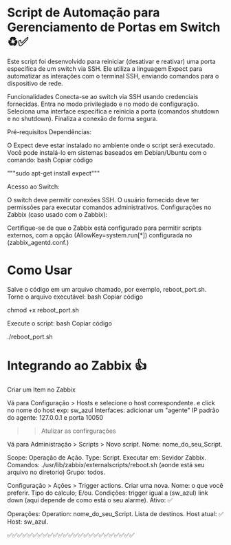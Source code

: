 # Script de Automação para Gerenciamento de Portas em Switch ♻️✅
Este script foi desenvolvido para reiniciar (desativar e reativar) uma porta específica de um switch via SSH. Ele utiliza a linguagem Expect para automatizar as interações com o terminal SSH, enviando comandos para o dispositivo de rede.

Funcionalidades
Conecta-se ao switch via SSH usando credenciais fornecidas.
Entra no modo privilegiado e no modo de configuração.
Seleciona uma interface específica e reinicia a porta (comandos shutdown e no shutdown).
Finaliza a conexão de forma segura.

Pré-requisitos
Dependências:

O Expect deve estar instalado no ambiente onde o script será executado. Você pode instalá-lo em sistemas baseados em Debian/Ubuntu com o comando:
bash
Copiar código

"""sudo apt-get install expect"""

Acesso ao Switch:

O switch deve permitir conexões SSH.
O usuário fornecido deve ter permissões para executar comandos administrativos.
Configurações no Zabbix (caso usado com o Zabbix):

Certifique-se de que o Zabbix está configurado para permitir scripts externos, com a opção (AllowKey=system.run[*]) configurada no (zabbix_agentd.conf.)

# Como Usar
Salve o código em um arquivo chamado, por exemplo, reboot_port.sh.
Torne o arquivo executável:
bash
Copiar código

chmod +x reboot_port.sh

Execute o script: 
bash
Copiar código

./reboot_port.sh

# Integrando ao Zabbix 👍

Criar um Item no Zabbix

Vá para Configuração > Hosts e selecione o host correspondente.
e click no nome do host exp: sw_azul
Interfaces: adicionar um "agente"
IP padrão do agente: 127.0.0.1 e porta 10050
>> Atulizar as confirgurações

Vá para Administração > Scripts > Novo script.
Nome: nome_do_seu_Script.

Scope: Operação de Ação.
Type: Script.
Executar em: Sevidor Zabbix.
Comandos: ./usr/lib/zabbix/externalscripts/reboot.sh (aonde está seu arquivo no diretorio)
Grupo: todos.

Configuração > Ações > Trigger actions.
Criar uma nova.
Nome: o que você preferir.
Tipo do calculo; E/ou.
Condições: trigger igual a (sw_azul) link down (aqui depende de como está o seu alarme).
Ativo: ✅

Operações: 
Operation: nome_do_seu_Script.
Lista de destinos.
Host atual: ✅
Host: sw_azul.

✅✅✅✅✅✅✅✅✅✅✅✅✅✅✅✅✅✅✅✅✅✅✅✅✅
